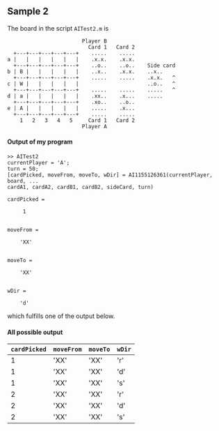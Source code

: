 ## Sample 2
The board in the script `AITest2.m` is
```
                        Player B
                          Card 1   Card 2
  +---+---+---+---+---+    .....    .....
a |   |   |   |   |   |    .x.x.    .x.x.
  +---+---+---+---+---+    ..o..    ..o..    Side card
b | B |   |   |   |   |    ..x..    .x.x.    ..x..
  +---+---+---+---+---+    .....    .....    .x.x.   ^
c | W |   |   |   |   |                      ..o..   ^
  +---+---+---+---+---+    .....    .....    .....   ^
d | a |   |   |   |   |    .xx..    .x...    .....
  +---+---+---+---+---+    .xo..    ..o..
e | A |   |   |   |   |    .....    .x...
  +---+---+---+---+---+    .....    .....
    1   2   3   4   5     Card 1   Card 2
                        Player A
```

#### Output of my program
```
>> AITest2
currentPlayer = 'A';
turn = 50;
[cardPicked, moveFrom, moveTo, wDir] = AI1155126361(currentPlayer, board, ...
cardA1, cardA2, cardB1, cardB2, sideCard, turn)

cardPicked =

     1


moveFrom =

    'XX'


moveTo =

    'XX'


wDir =

    'd'
```
which fulfills one of the output below.

#### All possible output
| `cardPicked` | `moveFrom` | `moveTo` | `wDir` |
| ------------ | ---------- | -------- | ------ |
| 1 | 'XX' | 'XX' | 'r' |
| 1 | 'XX' | 'XX' | 'd' |
| 1 | 'XX' | 'XX' | 's' |
| 2 | 'XX' | 'XX' | 'r' |
| 2 | 'XX' | 'XX' | 'd' |
| 2 | 'XX' | 'XX' | 's' |
